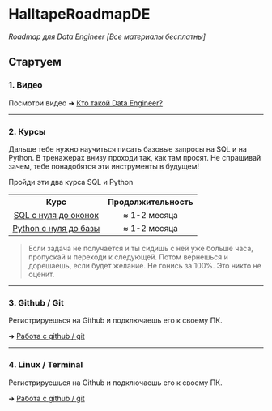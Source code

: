 # HalltapeRoadmapDE
<i>Roadmap для Data Engineer [Все материалы бесплатны]</i>
## Стартуем

### 1. Видео
Посмотри видео ➜
[Кто такой Data Engineer?](https://youtu.be/75Vu8NqH_cU?si=zYT6U7deVYEPkbmA)
***
### 2. Курсы
Дальше тебе нужно научиться писать базовые запросы на SQL и на Python. В тренажерах внизу проходи так, как там просят. Не спрашивай зачем, тебе понадобятся эти инструменты в будущем!

Пройди эти два курса SQL и Python

<table>
  <tr>
    <th align="center">Курс</th>
    <th align="center">Продолжительность</th>
  </tr>
  <tr>
    <td align="center"><a href="https://karpov.courses/simulator-sql">SQL с нуля до оконок</a></td>
    <td align="center">≈ 1-2 месяца</td>
  </tr>
  <tr>
    <td align="center"><a href="https://stepik.org/course/58852/syllabus">Python с нуля до базы</a></td>
    <td align="center">≈ 1-2 месяца</td>
  </tr>
</table>

>Если задача не получается и ты сидишь с ней уже больше часа, пропускай и переходи к следующей. Потом вернешься и дорешаешь, если будет желание. Не гонись за 100%. Это никто не оценит.
>
***
### 3. Github / Git
Регистрируешься на Github и подключаешь его к своему ПК.

➜ [Работа с github / git](https://github.com/halltape/HalltapeRoadmapDE/tree/main/1.%20Git)

***
### 4. Linux / Terminal
Регистрируешься на Github и подключаешь его к своему ПК.

➜ [Работа с github / git](https://github.com/halltape/HalltapeRoadmapDE/tree/main/1.%20Git)



